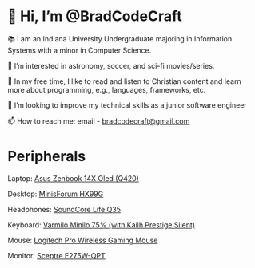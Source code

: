 # 👋 Hi, I’m @BradCodeCraft
📚 I am an Indiana University Undergraduate majoring in Information Systems with a minor in Computer Science.

👀 I’m interested in astronomy, soccer, and sci-fi movies/series.

🌱 In my free time, I like to read and listen to Christian content and learn more about programming, e.g., languages, frameworks, etc.

💞️ I’m looking to improve my technical skills as a junior software engineer

📫 How to reach me: email - bradcodecraft@gmail.com

# Peripherals
Laptop: [Asus Zenbook 14X Oled (Q420)](https://www.asus.com/us/laptops/for-home/zenbook/zenbook-14x-oled-q420/)

Desktop: [MinisForum HX99G](https://store.minisforum.com/products/elitemini-hx99g-hx100g?srsltid=AfmBOoolhTz7hlQfYbYk_GDwQjJDxzoAIaytYIr45ERLZ7o0pd736LyD&variant=43587611295989)

Headphones: [SoundCore Life Q35](https://www.soundcore.com/products/a3027012?variant=44248572199102)

Keyboard: [Varmilo Minilo 75% (with Kailh Prestige Silent)](https://varmilo.com/products/minilo75?variant=44272593928411)

Mouse: [Logitech Pro Wireless Gaming Mouse](https://www.logitechg.com/en-us/products/gaming-mice/pro-wireless-mouse.html?srsltid=AfmBOop_Jtv6X0HBMW_foTBawKgOJeEvpXY2KKNjd7I4yDy9ULxHYYTv)

Monitor: [Sceptre E275W-QPT](https://www.amazon.com/gp/product/B08XD4HMDG/ref=ppx_yo_dt_b_search_asin_title?ie=UTF8&psc=1)
<!---
BradCodeCraft/BradCodeCraft is a ✨ special ✨ repository because its `README.md` (this file) appears on your GitHub profile.
You can click the Preview link to take a look at your changes.
--->
